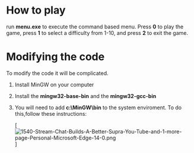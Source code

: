 # How to play
run **menu.exe** to execute the command based menu. Press **0** to play the game, press **1** to select a difficulty from 1-10, and press **2** to exit the game.

# Modifying the code
To modify the code it will be complicated.

1. Install MinGW on your computer
2. Install the **mingw32-base-bin** and the **mingw32-gcc-bin**
3. You will need to add **c:\MinGW\bin** to the system enviroment. To do this,follow these instructions:
    
     [![1540-Stream-Chat-Builds-A-Better-Supra-You-Tube-and-1-more-page-Personal-Microsoft-Edge-14-0.png](https://i.postimg.cc/1tBm8hJJ/1540-Stream-Chat-Builds-A-Better-Supra-You-Tube-and-1-more-page-Personal-Microsoft-Edge-14-0.png)]


